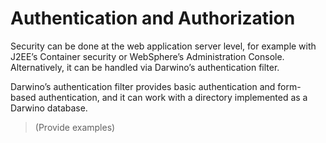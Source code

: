 # Authentication and Authorization
Security can be done at the web application server level, for example with J2EE’s Container security or WebSphere’s Administration Console. Alternatively, it can be handled via Darwino’s authentication filter.

Darwino’s authentication filter provides basic authentication and form-based authentication, and it can work with a directory implemented as a Darwino database.

> (Provide examples)
